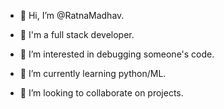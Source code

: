- 👋 Hi, I’m @RatnaMadhav.

- 💭  I'm a full stack developer.
- 👀 I’m interested in debugging someone's code.
- 🌱 I’m currently learning python/ML.
- 💞️ I’m looking to collaborate on projects.


<!---
RatnaMadhav/RatnaMadhav is a ✨ special ✨ repository because its `README.md` (this file) appears on your GitHub profile.
You can click the Preview link to take a look at your changes.
--->

